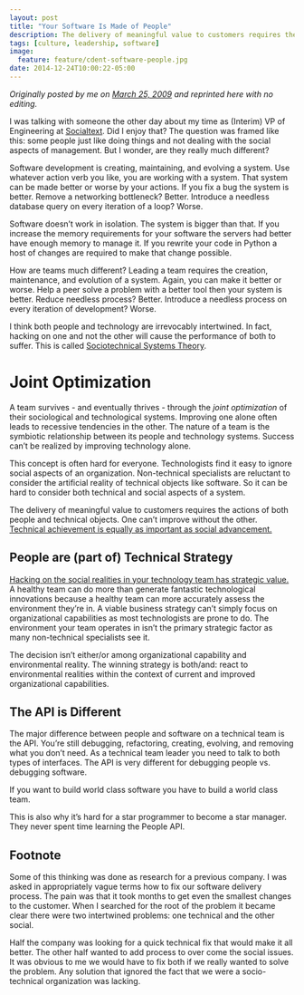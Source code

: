 ```yaml
---
layout: post
title: "Your Software Is Made of People"
description: The delivery of meaningful value to customers requires the actions of both people and technical objects. One can’t improve without the other.
tags: [culture, leadership, software]
image:
  feature: feature/cdent-software-people.jpg
date: 2014-12-24T10:00:22-05:00
---
```


_Originally posted by me on [March 25, 2009](https://web.archive.org/web/20090416185738/http://caseywest.com/2009/03/25/your-software-is-made-of-people/) and reprinted here with no editing._

I was talking with someone the other day about my time as (Interim) VP of Engineering at [Socialtext](http://socialtext.com). Did I enjoy that? The question was framed like this: some people just like doing things and not dealing with the social aspects of management. But I wonder, are they really much different?

Software development is creating, maintaining, and evolving a system. Use whatever action verb you like, you are working with a system. That system can be made better or worse by your actions. If you fix a bug the system is better. Remove a networking bottleneck? Better. Introduce a needless database query on every iteration of a loop? Worse.

Software doesn’t work in isolation. The system is bigger than that. If you increase the memory requirements for your software the servers had better have enough memory to manage it. If you rewrite your code in Python a host of changes are required to make that change possible.

How are teams much different? Leading a team requires the creation, maintenance, and evolution of a system. Again, you can make it better or worse. Help a peer solve a problem with a better tool then your system is better. Reduce needless process? Better. Introduce a needless process on every iteration of development? Worse.

I think both people and technology are irrevocably intertwined. In fact, hacking on one and not the other will cause the performance of both to suffer. This is called [Sociotechnical Systems Theory](http://en.wikipedia.org/wiki/Sociotechnical_systems_theory).

# Joint Optimization

A team survives - and eventually thrives - through the _joint optimization_ of their sociological and technological systems. Improving one alone often leads to recessive tendencies in the other. The nature of a team is the symbiotic relationship between its people and technology systems. Success can’t be realized by improving technology alone.

This concept is often hard for everyone. Technologists find it easy to ignore social aspects of an organization. Non-technical specialists are reluctant to consider the artificial reality of technical objects like software. So it can be hard to consider both technical and social aspects of a system.

The delivery of meaningful value to customers requires the actions of both people and technical objects. One can’t improve without the other. [Technical achievement is equally as important as social advancement.](http://scholar.lib.vt.edu/ejournals/SPT/v4_n3html/ROPOHL.html)

## People are (part of) Technical Strategy

[Hacking on the social realities in your technology team has strategic value.](http://alexandria.tue.nl/extra2/200211694.pdf) A healthy team can do more than generate fantastic technological innovations because a healthy team can more accurately assess the environment they’re in. A viable business strategy can’t simply focus on organizational capabilities as most technologists are prone to do. The environment your team operates in isn’t the primary strategic factor as many non-technical specialists see it.

The decision isn’t either/or among organizational capability and environmental reality. The winning strategy is both/and: react to environmental realities within the context of current and improved organizational capabilities.

## The API is Different

The major difference between people and software on a technical team is the API. You’re still debugging, refactoring, creating, evolving, and removing what you don’t need. As a technical team leader you need to talk to both types of interfaces. The API is very different for debugging people vs. debugging software.

If you want to build world class software you have to build a world class team.

This is also why it’s hard for a star programmer to become a star manager. They never spent time learning the People API.

## Footnote

Some of this thinking was done as research for a previous company. I was asked in appropriately vague terms how to fix our software delivery process. The pain was that it took months to get even the smallest changes to the customer. When I searched for the root of the problem it became clear there were two intertwined problems: one technical and the other social.

Half the company was looking for a quick technical fix that would make it all better. The other half wanted to add process to over come the social issues. It was obvious to me we would have to fix both if we really wanted to solve the problem. Any solution that ignored the fact that we were a socio-technical organization was lacking.
